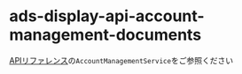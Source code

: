 # ads-display-api-account-management-documents
[APIリファレンス](https://ads-developers.yahoo.co.jp/reference/ads-display-api)の`AccountManagementService`をご参照ください
